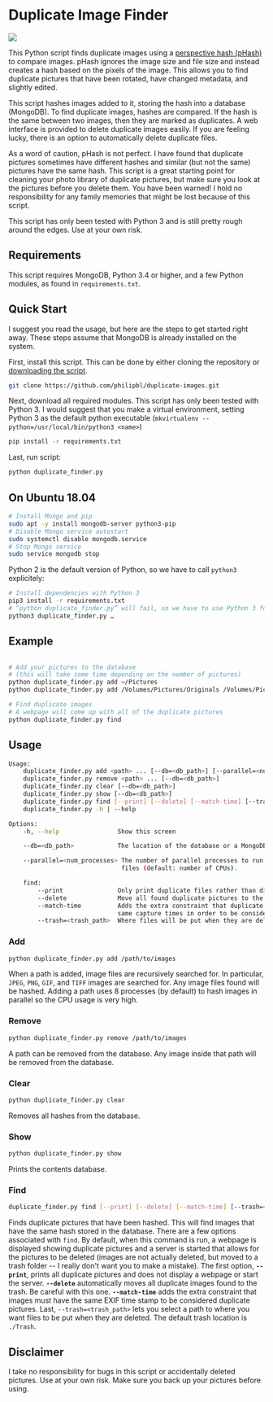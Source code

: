 # Duplicate Image Finder

![](https://api.travis-ci.org/philipbl/duplicate-images.svg)

This Python script finds duplicate images using a [perspective hash (pHash)](http://www.phash.org) to compare images. pHash ignores the image size and file size and instead creates a hash based on the pixels of the image. This allows you to find duplicate pictures that have been rotated, have changed metadata, and slightly edited.

This script hashes images added to it, storing the hash into a database (MongoDB). To find duplicate images, hashes are compared. If the hash is the same between two images, then they are marked as duplicates. A web interface is provided to delete duplicate images easily. If you are feeling lucky, there is an option to automatically delete duplicate files.

As a word of caution, pHash is not perfect. I have found that duplicate pictures sometimes have different hashes and similar (but not the same) pictures have the same hash. This script is a great starting point for cleaning your photo library of duplicate pictures, but make sure you look at the pictures before you delete them. You have been warned! I hold no responsibility for any family memories that might be lost because of this script.

This script has only been tested with Python 3 and is still pretty rough around the edges. Use at your own risk.

## Requirements

This script requires MongoDB, Python 3.4 or higher, and a few Python modules, as found in `requirements.txt`.


## Quick Start

I suggest you read the usage, but here are the steps to get started right away. These steps assume that MongoDB is already installed on the system.

First, install this script. This can be done by either cloning the repository or [downloading the script](https://github.com/philipbl/duplicate-images/archive/master.zip).
```bash
git clone https://github.com/philipbl/duplicate-images.git
```

Next, download all required modules. This script has only been tested with Python 3. I would suggest that you make a virtual environment, setting Python 3 as the default python executable (`mkvirtualenv --python=/usr/local/bin/python3 <name>`)
```bash
pip install -r requirements.txt
```

Last, run script:
```bash
python duplicate_finder.py
```

## On Ubuntu 18.04

```bash
# Install Mongo and pip
sudo apt -y install mongodb-server python3-pip
# Disable Mongo service autostart
sudo systemctl disable mongodb.service
# Stop Mongo service
sudo service mongodb stop
```

Python 2 is the default version of Python, so we have to call `python3` explicitely:

```bash
# Install dependencies with Python 3
pip3 install -r requirements.txt
# “python duplicate_finder.py” will fail, so we have to use Python 3 for every call:
python3 duplicate_finder.py …
```

## Example

```bash

# Add your pictures to the database
# (this will take some time depending on the number of pictures)
python duplicate_finder.py add ~/Pictures
python duplicate_finder.py add /Volumes/Pictures/Originals /Volumes/Pictures/Edits

# Find duplicate images
# A webpage will come up with all of the duplicate pictures
python duplicate_finder.py find
```

## Usage

```bash
Usage:
    duplicate_finder.py add <path> ... [--db=<db_path>] [--parallel=<num_processes>]
    duplicate_finder.py remove <path> ... [--db=<db_path>]
    duplicate_finder.py clear [--db=<db_path>]
    duplicate_finder.py show [--db=<db_path>]
    duplicate_finder.py find [--print] [--delete] [--match-time] [--trash=<trash_path>] [--db=<db_path>]
    duplicate_finder.py -h | --help

Options:
    -h, --help                Show this screen

    --db=<db_path>            The location of the database or a MongoDB URI. (default: ./db)

    --parallel=<num_processes> The number of parallel processes to run to hash the image
                               files (default: number of CPUs).

    find:
        --print               Only print duplicate files rather than displaying HTML file
        --delete              Move all found duplicate pictures to the trash. This option takes priority over --print.
        --match-time          Adds the extra constraint that duplicate images must have the
                              same capture times in order to be considered.
        --trash=<trash_path>  Where files will be put when they are deleted (default: ./Trash)
```

### Add
```bash
python duplicate_finder.py add /path/to/images
```

When a path is added, image files are recursively searched for. In particular, `JPEG`, `PNG`, `GIF`, and `TIFF` images are searched for. Any image files found will be hashed. Adding a path uses 8 processes (by default) to hash images in parallel so the CPU usage is very high.

### Remove
```bash
python duplicate_finder.py remove /path/to/images
```

A path can be removed from the database. Any image inside that path will be removed from the database.

### Clear
```bash
python duplicate_finder.py clear
```

Removes all hashes from the database.

### Show
```bash
python duplicate_finder.py show
```

Prints the contents database.

### Find
```bash
duplicate_finder.py find [--print] [--delete] [--match-time] [--trash=<trash_path>]
```

Finds duplicate pictures that have been hashed. This will find images that have the same hash stored in the database. There are a few options associated with `find`. By default, when this command is run, a webpage is displayed showing duplicate pictures and a server is started that allows for the pictures to be deleted (images are not actually deleted, but moved to a trash folder -- I really don't want you to make a mistake). The first option, **`--print`**, prints all duplicate pictures and does not display a webpage or start the server. **`--delete`** automatically moves all duplicate images found to the trash. Be careful with this one. **`--match-time`** adds the extra constraint that images must have the same EXIF time stamp to be considered duplicate pictures. Last, `--trash=<trash_path>` lets you select a path to where you want files to be put when they are deleted. The default trash location is `./Trash`.

## Disclaimer

I take no responsibility for bugs in this script or accidentally deleted pictures. Use at your own risk. Make sure you back up your pictures before using.
